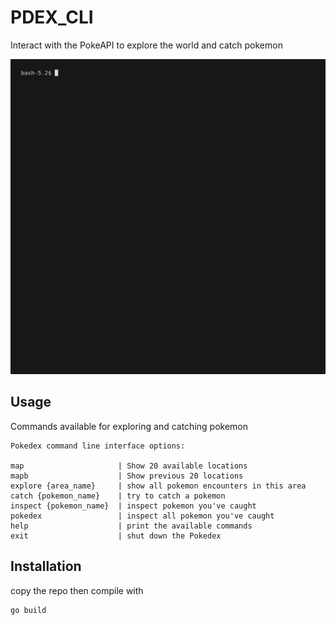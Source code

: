 # PDEX_CLI

Interact with the PokeAPI to explore the world and catch pokemon

<img alt="demo of PDEX_CLI" src="https://github.com/JWSch4fer/PDEX_CLI/blob/main/demo/demo.gif" width="600" />

## Usage
Commands available for exploring and catching pokemon

```
Pokedex command line interface options:

map                     | Show 20 available locations
mapb                    | Show previous 20 locations
explore {area_name}     | show all pokemon encounters in this area
catch {pokemon_name}    | try to catch a pokemon
inspect {pokemon_name}  | inspect pokemon you've caught
pokedex                 | inspect all pokemon you've caught
help                    | print the available commands
exit                    | shut down the Pokedex
```

## Installation
copy the repo then compile with
```sh
go build
```
